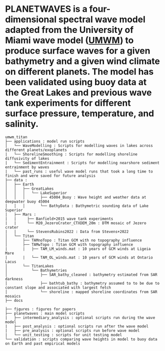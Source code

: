 # PLANETWAVES is a four-dimensional spectral wave model adapted from the University of Miami wave model ([UMWM](https://github.com/umwm/umwm)) to produce surface waves for a given bathymetry and a given wind climate on different planets. The model has been validated using buoy data at the Great Lakes and previous wave tank experiments for different surface pressure, temperature, and salinity.

```
umwm_titan
├── applications : model run scripts
│   └── WaveModelling : Scripts for modelling waves in lakes across different planets/exoplanets
|   └── ShorelineSmoothing : Scripts for modelling shoreline diffusivity of lakes
|   └── SedimentEntrainment : Scripts for modelling nearshore sediment entrainment by waves
|   └── past_runs : useful wave model runs that took a long time to finish and were saved for future analysis 
├── data : 
│   ├── Earth
│   │   ├── GreatLakes
│   │   │   └── LakeSuperior
│   │   │       ├── 45004_Buoy : Wave height and weather data at deepwater buoy 45004
│   │   │       └── BathyData : Bathymetric sounding data of Lake Superior
│   ├── Mars :
|   |     ├── Banfield+2015 wave tank experiments
|   |     └── M20_JezeroCrater_CTXDEM_20m : DTM mosaic of Jezero crater
|   |     └── StevensRubins2022 : Data from Stevens+2022 
│   └── Titan
│       ├── TAMnoTopo : Titan GCM with no topography influence
│       ├── TAMwTopo : Titan GCM with topography influence
|       |   ├── TAM_LM_winds.mat : 10 years of GCM winds at Ligeia Mare
|       |   └── TAM_OL_winds.mat : 10 years of GCM winds at Ontario Lacus 
│       └── TitanLakes 
│           └── Bathymetries
│               ├── SAR_bathy_cleaned : bathymetry estimated from SAR darkness
│               ├── bathtub_bathy : bathymetry assumed to to be due to constant slope and associated with largest fetch
│               └── shoreline : mapped shoreline coordinates from SAR mosaics
├── docs

├── figures : figures for papers
├── planetwaves : main model scripts
|   ├── intermediary_analysis : optional scripts run during the wave model
|   ├── post_analysis : optional scripts run after the wave model
|   ├── pre_analysis : optional scripts run before wave model 
|   └── unit_testing : scripts for unit testing model
└── validation : scripts comparing wave heights in model to buoy data on Earth and past empirical models
```

